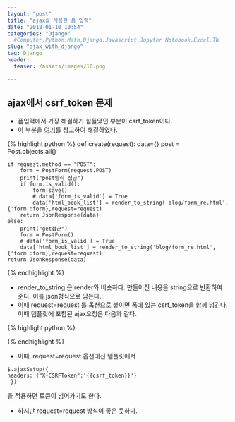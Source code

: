 ```yaml
---
layout: "post"
title: "ajax를 사용한 폼 입력"
date: "2018-01-10 10:54"
categories: "Django"
  #Computer,Python,Math,Django,Javascript,Jupyter Notebook,Excel,TW
slug: "ajax_with_django"
tag: Django
header:
  teaser: /assets/images/18.png

---
```


## ajax에서 csrf_token 문제
- 폼입력에서 가장 해결하기 힘들었던 부분이 csrf_token이다.
- 이 부분을 [여기](https://simpleisbetterthancomplex.com/tutorial/2016/11/15/how-to-implement-a-crud-using-ajax-and-json.html)를 참고하여 해결하였다.

{% highlight python %}
def create(request):
    data={}
    post = Post.objects.all()

    if request.method == "POST":
        form = PostForm(request.POST)
        print("post방식 접근")
        if form.is_valid():
            form.save()
            # data['form_is_valid'] = True
            data['html_book_list'] = render_to_string('blog/form_re.html',{'form':form},request=request)
        return JsonResponse(data)
    else:
        print("get접근")
        form = PostForm()
        # data['form_is_valid'] = True
        data['html_book_list'] = render_to_string('blog/form_re.html',{'form':form},request=request)
    return JsonResponse(data)
{% endhighlight %}

- render_to_string 은 render와 비슷하다. 만들어진 내용을 string으로 반환하여 준다. 이를 json형식으로 담는다.
- 이때 request=request 를 옵션으로 붙이면 폼에 있는 csrf_token을 함께 넘긴다. 이때 템플릿에 포함된 ajax요청은 다음과 같다.

{% highlight python %}
<script type="text/javascript">
      $(function(){
        $("#member").on("click",function(){
          var form = $(this);
          // $.ajaxSetup({
          //   headers: {"X-CSRFToken":'{{csrf_token}}'}
          // });  // 이 부분은 반드시 필요,없으면 403 에러 발생
          $.ajax({
            url: '/blog/create',
            // data: form.serialize(), 그냥 접속만 하면 되므로 특별히 전달할 데이터 없음.
            type: 'get',
            dataType: 'json',
            beforeSend: function(){
              $("#modal-book").modal("show");
            },
            success: function(data){
              $("#modal-book .modal-content").html(data.html_book_list);
            }
          });
    return false;
        });

      });

    </script>
{% endhighlight %}
- 이때, request=request 옵션대신 템플릿에서
```
$.ajaxSetup({
headers: {"X-CSRFToken":'{{csrf_token}}'}
 })
 ```
 을 적용하면 토큰이 넘어가기도 한다.
 - 하지만 request=request 방식이 좋은 듯하다.
